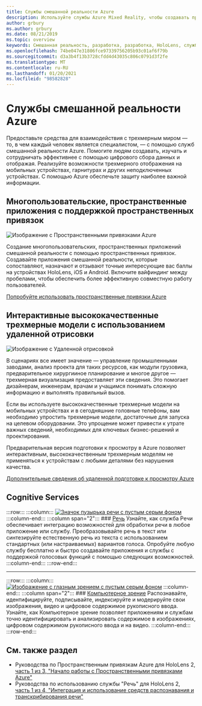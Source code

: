 ```yaml
---
title: Службы смешанной реальности Azure
description: Используйте службы Azure Mixed Reality, чтобы создавать приложения для многоплатформенных, многопользовательских и пространственных приложений, которые доступны на устройствах HoloLens, iOS и Android.
author: grbury
ms.author: grbury
ms.date: 08/21/2019
ms.topic: overview
keywords: Смешанная реальность, разработка, разработка, HoloLens, службы Azure, пространственные привязки, речь, концепция, удаленная визуализация
ms.openlocfilehash: 74be047e31806fce97339756205b93c01af6f79b
ms.sourcegitcommit: d3a3b4f13b3728cfdd4d43035c806c0791d3f2fe
ms.translationtype: MT
ms.contentlocale: ru-RU
ms.lasthandoff: 01/20/2021
ms.locfileid: "98582828"
---
```

# <a name="azure-mixed-reality-services"></a>Службы смешанной реальности Azure
Предоставьте средства для взаимодействия с трехмерным миром — то, в чем каждый человек является специалистом, — с помощью служб смешанной реальности Azure. Помогите людям создавать, изучать и сотрудничать эффективнее с помощью цифрового сбора данных и отображая. Реализуйте возможности трехмерного отображения на мобильных устройствах, гарнитурах и других неподключенных устройствах. С помощью Azure обеспечьте защиту наиболее важной информации.

## <a name="multi-user-spatially-aware-applications-using-spatial-anchors"></a>Многопользовательские, пространственные приложения с поддержкой пространственных привязок

![ Изображение с Пространственными привязками Azure](../design/images/AzureSpatialAnchors.jpg)

Создание многопользовательских, пространственных приложений смешанной реальности с помощью пространственных привязок. Создавайте приложения смешанной реальности, которые сопоставляют, назначают и отзывают точные интересующие вас баллы на устройствах HoloLens, iOS и Android. Включите вайфиндинг между пробелами, чтобы обеспечить более эффективную совместную работу пользователей.

[Попробуйте использовать пространственные привязки Azure](/azure/spatial-anchors)


## <a name="interactive-high-quality-3d-models-using-remote-rendering"></a>Интерактивные высококачественные трехмерные модели с использованием удаленной отрисовки

![ Изображение с Удаленной отрисовкой](../design/images/RemoteRendering.jpg)

В сценариях все имеет значение — управление промышленными заводами, анализ проекта для таких ресурсов, как модули грузовика, предварительное хирургииное планирование и многое другое — трехмерная визуализация предоставляет эти сведения. Это помогает дизайнерам, инженерам, врачам и учащимся понимать сложную информацию и выполнять правильный вызов.

Если вы используете высококачественные трехмерные модели на мобильных устройствах и в сегодняшние головные телефоны, вам необходимо упростить трехмерные модели, достаточные для запуска на целевом оборудовании. Это упрощение может привести к утрате важных сведений, необходимых для ключевых бизнес-решений и проектирования.

Предварительная версия подготовки к просмотру в Azure позволяет интерактивным, высококачественным трехмерным моделям не применяться к устройствам с любыми деталями без нарушения качества.

[Дополнительные сведения об удаленной подготовке к просмотру Azure](https://azure.microsoft.com/services/remote-rendering)

## <a name="cognitive-services"></a>Cognitive Services

:::row:::
    :::column:::
       [![Значок пузырька речи с пустым серым фоном](images/speech.jpg)](/azure/cognitive-services/speech-service/)
    :::column-end:::
    :::column span="2":::
        ### <a name="speech"></a>[Речь](/azure/cognitive-services/speech-service/)
        Узнайте, как служба Речи обеспечивает интеграцию возможностей для обработки речи в любое приложение или службу. Преобразовывайте речь в текст или синтезируйте естественную речь из текста с использованием стандартных (или настраиваемых) вариантов голоса. Опробуйте любую службу бесплатно и быстро создавайте приложения и службы с поддержкой голосовых функций с помощью следующих возможностей.
    :::column-end:::
:::row-end:::

---

:::row:::
    :::column:::
       [![Изображение с глазным зрением с пустым серым фоном](images/vision.jpg)](/azure/cognitive-services/computer-vision/)
    :::column-end:::
    :::column span="2":::
        ### <a name="vision"></a>[Компьютерное зрение](/azure/cognitive-services/computer-vision/)
        Распознавайте, идентифицируйте, подписывайте, индексируйте и модерируйте свои изображения, видео и цифровое содержимое рукописного ввода. Узнайте, как Компьютерное зрение позволяет приложениям и службам точно идентифицировать и анализировать содержимое в изображениях, цифровом содержимом рукописного ввода и на видео.
    :::column-end:::
:::row-end:::


## <a name="see-also"></a>См. также раздел

* Руководства по Пространственным привязкам Azure для HoloLens 2, [часть 1 из 3, "Начало работы с Пространственными привязками Azure"](../develop/unity/tutorials/mr-learning-asa-02.md)
* Руководства по использованию службы "Речь" для HoloLens 2, [часть 1 из 4, "Интеграция и использование средств распознавания и транскрибирования речи"](../develop/unity/tutorials/mrlearning-speechSDK-ch1.md)